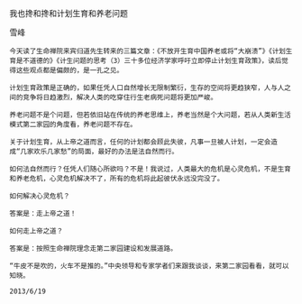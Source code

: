 我也搀和搀和计划生育和养老问题

雪峰


    今天读了生命禅院来宾归道先生转来的三篇文章：《不放开生育中国养老或将“大崩溃”》《计划生育是不道德的》《计生问题的思考（3）三十多位经济学家呼吁立即停止计划生育政策》，读后觉得这些观点都是偏颇的，是一孔之见。

    计划生育政策是正确的，如果任凭人口自然增长无限制繁衍，生存的空间将更趋狭窄，人与人之间的竞争将日趋激烈，解决人类的吃穿住行生老病死问题将更加严峻。

    养老问题不是个问题，但若依旧站在传统的养老思维上，养老当然是个大问题，若从人类新生活模式第二家园的角度看，养老问题不存在。

    关于计划生育，从上帝之道而言，任何的计划都会顾此失彼，凡事一旦被人计划，一定会造成“几家欢乐几家愁”的局面，最好的办法是法自然而行。

    如何法自然而行？任凭人们随心所欲吗？不是！我说过，人类最大的危机是心灵危机，不是生育和养老危机，心灵危机解决不了，所有的危机将此起彼伏永远没完没了。

    如何解决心灵危机？

    答案是：走上帝之道！

    如何走上帝之道？

    答案是：按照生命禅院理念走第二家园建设和发展道路。

    “牛皮不是吹的，火车不是推的。”中央领导和专家学者们来跟我谈谈，来第二家园看看，就可以知晓。

    2013/6/19



